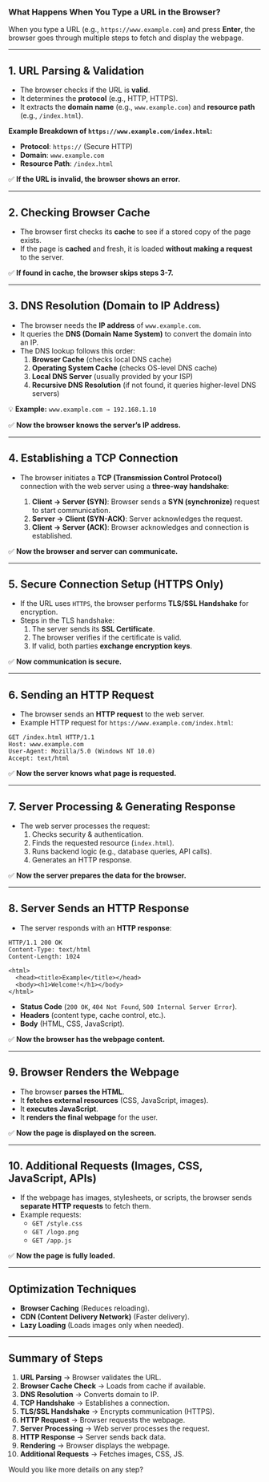 ### **What Happens When You Type a URL in the Browser?**  

When you type a URL (e.g., `https://www.example.com`) and press **Enter**, the browser goes through multiple steps to fetch and display the webpage.  

---

## **1. URL Parsing & Validation**
- The browser checks if the URL is **valid**.
- It determines the **protocol** (e.g., HTTP, HTTPS).
- It extracts the **domain name** (e.g., `www.example.com`) and **resource path** (e.g., `/index.html`).  

**Example Breakdown of `https://www.example.com/index.html`:**  
- **Protocol**: `https://` (Secure HTTP)  
- **Domain**: `www.example.com`  
- **Resource Path**: `/index.html`  

✅ **If the URL is invalid, the browser shows an error.**  

---

## **2. Checking Browser Cache**
- The browser first checks its **cache** to see if a stored copy of the page exists.  
- If the page is **cached** and fresh, it is loaded **without making a request** to the server.  

✅ **If found in cache, the browser skips steps 3-7.**  

---

## **3. DNS Resolution (Domain to IP Address)**
- The browser needs the **IP address** of `www.example.com`.  
- It queries the **DNS (Domain Name System)** to convert the domain into an IP.  
- The DNS lookup follows this order:  
  1. **Browser Cache** (checks local DNS cache)  
  2. **Operating System Cache** (checks OS-level DNS cache)  
  3. **Local DNS Server** (usually provided by your ISP)  
  4. **Recursive DNS Resolution** (if not found, it queries higher-level DNS servers)  

💡 **Example:** `www.example.com → 192.168.1.10`  

✅ **Now the browser knows the server’s IP address.**  

---

## **4. Establishing a TCP Connection**
- The browser initiates a **TCP (Transmission Control Protocol)** connection with the web server using a **three-way handshake**:  

  1. **Client → Server (SYN)**: Browser sends a **SYN (synchronize)** request to start communication.  
  2. **Server → Client (SYN-ACK)**: Server acknowledges the request.  
  3. **Client → Server (ACK)**: Browser acknowledges and connection is established.  

✅ **Now the browser and server can communicate.**  

---

## **5. Secure Connection Setup (HTTPS Only)**
- If the URL uses `HTTPS`, the browser performs **TLS/SSL Handshake** for encryption.  
- Steps in the TLS handshake:  
  1. The server sends its **SSL Certificate**.  
  2. The browser verifies if the certificate is valid.  
  3. If valid, both parties **exchange encryption keys**.  

✅ **Now communication is secure.**  

---

## **6. Sending an HTTP Request**
- The browser sends an **HTTP request** to the web server.  
- Example HTTP request for `https://www.example.com/index.html`:  

```http
GET /index.html HTTP/1.1
Host: www.example.com
User-Agent: Mozilla/5.0 (Windows NT 10.0)
Accept: text/html
```
✅ **Now the server knows what page is requested.**  

---

## **7. Server Processing & Generating Response**
- The web server processes the request:  
  1. Checks security & authentication.  
  2. Finds the requested resource (`index.html`).  
  3. Runs backend logic (e.g., database queries, API calls).  
  4. Generates an HTTP response.  

✅ **Now the server prepares the data for the browser.**  

---

## **8. Server Sends an HTTP Response**
- The server responds with an **HTTP response**:  

```http
HTTP/1.1 200 OK
Content-Type: text/html
Content-Length: 1024

<html>
  <head><title>Example</title></head>
  <body><h1>Welcome!</h1></body>
</html>
```
- **Status Code** (`200 OK`, `404 Not Found`, `500 Internal Server Error`).  
- **Headers** (content type, cache control, etc.).  
- **Body** (HTML, CSS, JavaScript).  

✅ **Now the browser has the webpage content.**  

---

## **9. Browser Renders the Webpage**
- The browser **parses the HTML**.  
- It **fetches external resources** (CSS, JavaScript, images).  
- It **executes JavaScript**.  
- It **renders the final webpage** for the user.  

✅ **Now the page is displayed on the screen.**  

---

## **10. Additional Requests (Images, CSS, JavaScript, APIs)**
- If the webpage has images, stylesheets, or scripts, the browser sends **separate HTTP requests** to fetch them.  
- Example requests:  
  - `GET /style.css`  
  - `GET /logo.png`  
  - `GET /app.js`  

✅ **Now the page is fully loaded.**  

---

## **Optimization Techniques**
- **Browser Caching** (Reduces reloading).  
- **CDN (Content Delivery Network)** (Faster delivery).  
- **Lazy Loading** (Loads images only when needed).  

---

## **Summary of Steps**
1. **URL Parsing** → Browser validates the URL.  
2. **Browser Cache Check** → Loads from cache if available.  
3. **DNS Resolution** → Converts domain to IP.  
4. **TCP Handshake** → Establishes a connection.  
5. **TLS/SSL Handshake** → Encrypts communication (HTTPS).  
6. **HTTP Request** → Browser requests the webpage.  
7. **Server Processing** → Web server processes the request.  
8. **HTTP Response** → Server sends back data.  
9. **Rendering** → Browser displays the webpage.  
10. **Additional Requests** → Fetches images, CSS, JS.  

Would you like more details on any step?